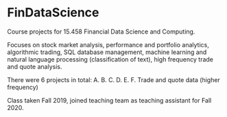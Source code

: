 # FinDataScience

Course projects for 15.458 Financial Data Science and Computing.

Focuses on stock market analysis, performance and portfolio analytics, algorithmic trading, SQL database management, machine learning and natural language processing (classification of text), high frequency trade and quote analysis. 

There were 6 projects in total:
A.
B. 
C.
D.
E.
F. Trade and quote data (higher frequency)

Class taken Fall 2019, joined teaching team as teaching assistant for Fall 2020. 
